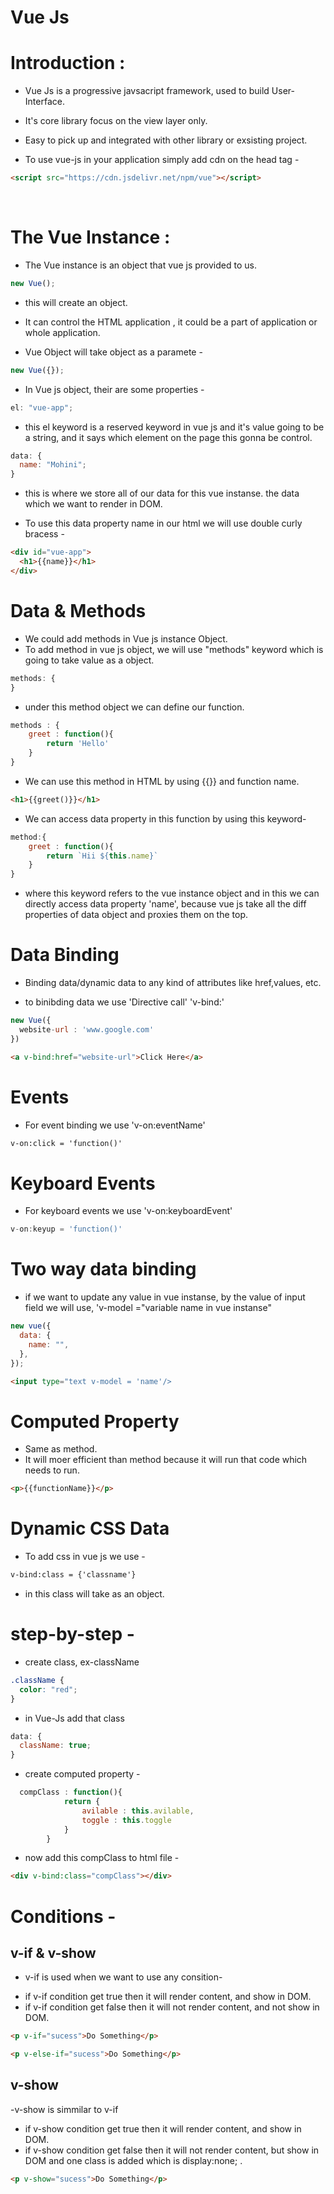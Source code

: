 # Vue Js

# Introduction :

- Vue Js is a progressive javsacript framework, used to build User-Interface.

- It's core library focus on the view layer only.

- Easy to pick up and integrated with other library or exsisting project.

* To use vue-js in your application simply add cdn on the head tag -

```html
<script src="https://cdn.jsdelivr.net/npm/vue"></script>
```

<br>

# The Vue Instance :

- The Vue instance is an object that vue js provided to us.

```js
new Vue();
```

- this will create an object.

* It can control the HTML application , it could be a part of application or whole application.

* Vue Object will take object as a paramete -

```js
new Vue({});
```

- In Vue js object, their are some properties -

```js
el: "vue-app";
```

- this el keyword is a reserved keyword in vue js and it's value going to be a string, and it says which element on the page this gonna be control.

```js
data: {
  name: "Mohini";
}
```

- this is where we store all of our data for this vue instanse. the data which we want to render in DOM.

* To use this data property name in our html we will use double curly bracess -

```html
<div id="vue-app">
  <h1>{{name}}</h1>
</div>
```

# Data & Methods

- We could add methods in Vue js instance Object.
- To add method in vue js object, we will use "methods" keyword which is going to take value as a object.

```js
methods: {
}
```

- under this method object we can define our function.

```js
methods : {
    greet : function(){
        return 'Hello'
    }
}
```

- We can use this method in HTML by using {{}} and function name.

```html
<h1>{{greet()}}</h1>
```

- We can access data property in this function by using this keyword-

```js
method:{
    greet : function(){
        return `Hii ${this.name}`
    }
}
```

- where this keyword refers to the vue instance object and in this we can directly access data property 'name', because vue js take all the diff properties of data object and proxies them on the top.

# Data Binding

- Binding data/dynamic data to any kind of attributes like href,values, etc.

- to binibding data we use 'Directive call' 'v-bind:'

```js
new Vue({
  website-url : 'www.google.com'
})
```

```html
<a v-bind:href="website-url">Click Here</a>
```

# Events

- For event binding we use 'v-on:eventName'

```html
v-on:click = 'function()'
```

# Keyboard Events

- For keyboard events we use 'v-on:keyboardEvent'

```js
v-on:keyup = 'function()'
```

# Two way data binding

- if we want to update any value in vue instanse, by the value of input field we will use,
  'v-model ="variable name in vue instanse"

```js
new vue({
  data: {
    name: "",
  },
});
```

```html
<input type="text v-model = 'name'/>
```

# Computed Property

- Same as method.
- It will moer efficient than method because it will run that code which needs to run.

```html
<p>{{functionName}}</p>
```

# Dynamic CSS Data

- To add css in vue js we use -

```html
v-bind:class = {'classname'}
```

- in this class will take as an object.

# step-by-step -

- create class, ex-className

```css
.className {
  color: "red";
}
```

- in Vue-Js add that class

```js
data: {
  className: true;
}
```

- create computed property -

```js
  compClass : function(){
            return {
                avilable : this.avilable,
                toggle : this.toggle
            }
        }
```

- now add this compClass to html file -

```html
<div v-bind:class="compClass"></div>
```

# Conditions -

## v-if & v-show

- v-if is used when we want to use any consition-

* if v-if condition get true then it will render content, and show in DOM.
* if v-if condition get false then it will not render content, and not show in DOM.

```html
<p v-if="sucess">Do Something</p>

<p v-else-if="sucess">Do Something</p>
```

## v-show

-v-show is simmilar to v-if

- if v-show condition get true then it will render content, and show in DOM.
- if v-show condition get false then it will not render content, but show in DOM and one class is added which is display:none; .

```html
<p v-show="sucess">Do Something</p>
```
